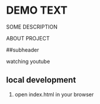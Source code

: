 # DEMO TEXT

SOME DESCRIPTION

ABOUT PROJECT

##subheader

watching youtube

## local development
 
1. open index.html in your browser
